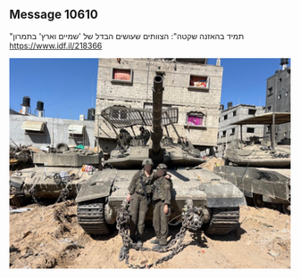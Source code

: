 ## Message 10610

"תמיד בהאזנה שקטה":
הצוותים שעושים הבדל של 'שמיים וארץ' בתמרון
https://www.idf.il/218366

![Photo](./10610/10610_photo.jpg)
